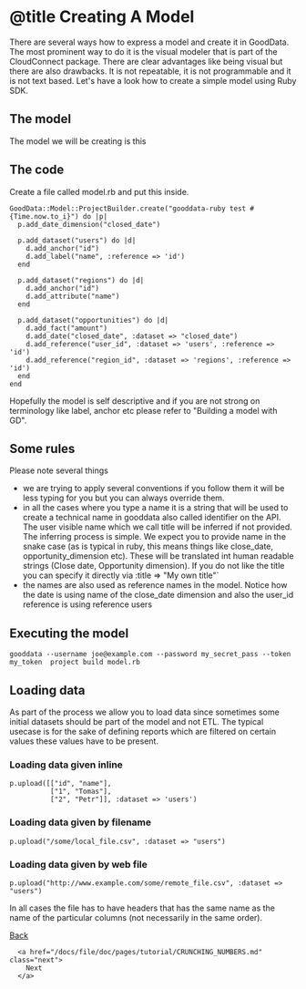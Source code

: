 # @title Creating A Model

There are several ways how to express a model and create it in GoodData. The most prominent way to do it is the visual modeler that is part of the CloudConnect package. There are clear advantages like being visual but there are also drawbacks. It is not repeatable, it is not programmable and it is not text based. Let's have a look how to create a simple model using Ruby SDK.

## The model
The model we will be creating is this

## The code
Create a file called model.rb and put this inside.

    GoodData::Model::ProjectBuilder.create("gooddata-ruby test #{Time.now.to_i}") do |p|
      p.add_date_dimension("closed_date")

      p.add_dataset("users") do |d|
        d.add_anchor("id")
        d.add_label("name", :reference => 'id')
      end

      p.add_dataset("regions") do |d|
        d.add_anchor("id")
        d.add_attribute("name")
      end

      p.add_dataset("opportunities") do |d|
        d.add_fact("amount")
        d.add_date("closed_date", :dataset => "closed_date")
        d.add_reference("user_id", :dataset => 'users', :reference => 'id')
        d.add_reference("region_id", :dataset => 'regions', :reference => 'id')
      end
    end

Hopefully the model is self descriptive and if you are not strong on terminology like label, anchor etc please refer to "Building a model with GD".

## Some rules

Please note several things

  * we are trying to apply several conventions if you follow them it will be less typing for you but you can always override them.
  * in all the cases where you type a name it is a string that will be used to create a technical name in gooddata also called identifier on the API. The user visible name which we call title will be inferred if not provided. The inferring process is simple. We expect you to provide name in the snake case (as is typical in ruby, this means things like close_date, opportunity_dimension etc). These will be translated int human readable strings (Close date, Opportunity dimension). If you do not like the title you can specify it directly via :title => "My own title"`
  * the names are also used as reference names in the model. Notice how the date is using name of the close_date dimension and also the user_id reference is using reference users

## Executing the model

    gooddata --username joe@example.com --password my_secret_pass --token my_token  project build model.rb

## Loading data
As part of the process we allow you to load data since sometimes some initial datasets should be part of the model and not ETL. The typical usecase is for the sake of defining reports which are filtered on certain values these values have to be present.

### Loading data given inline

    p.upload([["id", "name"],
              ["1", "Tomas"],
              ["2", "Petr"]], :dataset => 'users')


### Loading data given by filename

    p.upload("/some/local_file.csv", :dataset => "users")

### Loading data given by web file

    p.upload("http://www.example.com/some/remote_file.csv", :dataset => "users")

In all cases the file has to have headers that has the same name as the name of the particular columns (not necessarily in the same order).

<div class="section-nav">
  <div class="left align-right">
      <a href="/docs/file/doc/pages/tutorial/YOUR_FIRST_PROJECT.md" class="prev">
        Back
      </a>
  </div>

  <div class="right align-left">

      <a href="/docs/file/doc/pages/tutorial/CRUNCHING_NUMBERS.md" class="next">
        Next
      </a>

  </div>
  <div class="clear"></div>
</div>